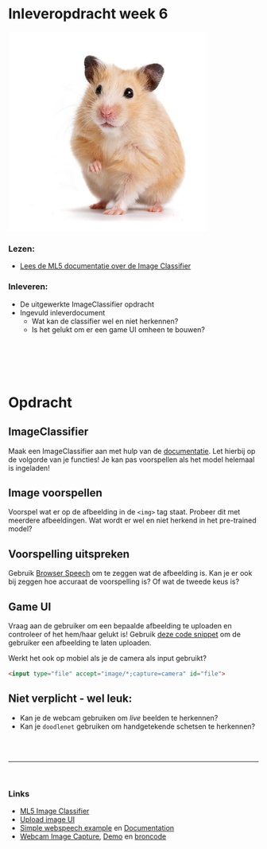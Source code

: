 
# Inleveropdracht week 6

<img src="./inleveropdracht/images/hamster.jpg" width="400">

### Lezen:

 - [Lees de ML5 documentatie over de Image Classifier](https://learn.ml5js.org/#/reference/image-classifier)

### Inleveren:

- De uitgewerkte ImageClassifier opdracht
- Ingevuld inleverdocument
   - Wat kan de classifier wel en niet herkennen?
   - Is het gelukt om er een game UI omheen te bouwen?


<br>
<br>
<br>
<br>

# Opdracht

## ImageClassifier

Maak een ImageClassifier aan met hulp van de [documentatie]((https://learn.ml5js.org/#/reference/image-classifier)). Let hierbij op de volgorde van je functies! Je kan pas voorspellen als het model helemaal is ingeladen!

## Image voorspellen

Voorspel wat er op de afbeelding in de `<img>` tag staat. Probeer dit met meerdere afbeeldingen. Wat wordt er wel en niet herkend in het pre-trained model?

## Voorspelling uitspreken

Gebruik [Browser Speech](https://github.com/HR-CMGT/PRG08-2020-2021/blob/main/snippets/speech.md) om te zeggen wat de afbeelding is. Kan je er ook bij zeggen hoe accuraat de voorspelling is? Of wat de tweede keus is?

## Game UI

Vraag aan de gebruiker om een bepaalde afbeelding te uploaden en controleer of het hem/haar gelukt is! Gebruik [deze code snippet](https://github.com/HR-CMGT/PRG08-2020-2021/blob/main/snippets/uploadimage.md) om de gebruiker een afbeelding te laten uploaden.

Werkt het ook op mobiel als je de camera als input gebruikt?

```html
<input type="file" accept="image/*;capture=camera" id="file">
```

## Niet verplicht - wel leuk:

- Kan je de webcam gebruiken om *live* beelden te herkennen?
- Kan je `doodlenet` gebruiken om handgetekende schetsen te herkennen?


<br>
<br>

---

<br>


### Links

- [ML5 Image Classifier](https://learn.ml5js.org/#/reference/image-classifier)
- [Upload image UI](https://github.com/HR-CMGT/PRG08-2020-2021/blob/main/snippets/uploadimage.md)
- [Simple webspeech example](https://github.com/HR-CMGT/PRG08-2020-2021/blob/main/snippets/speech.md) en [Documentation](https://developer.mozilla.org/en-US/docs/Web/API/SpeechSynthesis)
- [Webcam Image Capture](https://developer.mozilla.org/en-US/docs/Web/API/ImageCapture), [Demo](https://simpl.info/imagecapture/) en [broncode](https://github.com/samdutton/simpl/tree/gh-pages/imagecapture)
